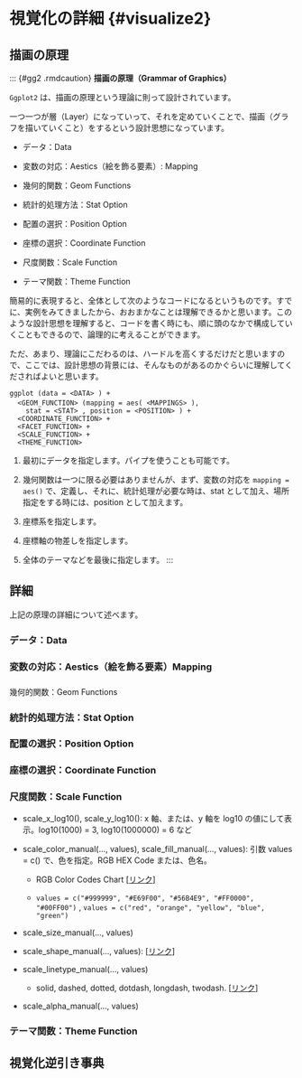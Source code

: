 # 視覚化の詳細 {#visualize2}

## 描画の原理

::: {#gg2 .rmdcaution}
**描画の原理（Grammar of Graphics）**

`Ggplot2` は、描画の原理という理論に則って設計されています。

一つ一つが層（Layer）になっていって、それを定めていくことで、描画（グラフを描いていくこと）をするという設計思想になっています。

-   データ：Data

-   変数の対応：Aestics（絵を飾る要素）: Mapping

-   幾何的関数：Geom Functions

-   統計的処理方法：Stat Option

-   配置の選択：Position Option

-   座標の選択：Coordinate Function

-   尺度関数：Scale Function

-   テーマ関数：Theme Function

簡易的に表現すると、全体として次のようなコードになるというものです。すでに、実例をみてきましたから、おおまかなことは理解できるかと思います。このような設計思想を理解すると、コードを書く時にも、順に頭のなかで構成していくこともできるので、論理的に考えることができます。

ただ、あまり、理論にこだわるのは、ハードルを高くするだけだと思いますので、ここでは、設計思想の背景には、そんなものがあるのかぐらいに理解してくださればよいと思います。

```         
ggplot (data = <DATA> ) +
  <GEOM_FUNCTION> (mapping = aes( <MAPPINGS> ),　
    stat = <STAT> , position = <POSITION> ) + 
  <COORDINATE_FUNCTION> + 
  <FACET_FUNCTION> + 
  <SCALE_FUNCTION> + 
  <THEME_FUNCTION>
```

1.  最初にデータを指定します。パイプを使うことも可能です。

2.  幾何関数は一つに限る必要はありませんが、まず、変数の対応を `mapping = aes()` で、定義し、それに、統計処理が必要な時は、stat として加え、場所指定をする時には、position として加えます。

3.  座標系を指定します。

4.  座標軸の物差しを指定します。

5.  全体のテーマなどを最後に指定します。
:::

## 詳細

上記の原理の詳細について述べます。

### データ：Data

### 変数の対応：Aestics（絵を飾る要素）Mapping

### 

幾何的関数：Geom Functions

### 統計的処理方法：Stat Option

### 配置の選択：Position Option

### 座標の選択：Coordinate Function

### 尺度関数：Scale Function

-   scale_x_log10(), scale_y_log10(): x 軸、または、y 軸を log10 の値にして表示。log10(1000) = 3, log10(1000000) = 6 など

-   scale_color_manual(\..., values), scale_fill_manual(\..., values): 引数 values = c() で、色を指定。RGB HEX Code または、色名。

    -   RGB Color Codes Chart [[リンク](https://www.rapidtables.com/web/color/RGB_Color.html)]

    -   `values = c("#999999", "#E69F00", "#56B4E9", "#FF0000", "#00FF00")` , `values = c("red", "orange", "yellow", "blue", "green")`

-   scale_size_manual(\..., values)

-   scale_shape_manual(\..., values): [[リンク](https://ggplot2.tidyverse.org/articles/ggplot2-specs.html)]

-   scale_linetype_manual(\..., values)

    -   solid, dashed, dotted, dotdash, longdash, twodash. [[リンク](https://ggplot2.tidyverse.org/articles/ggplot2-specs.html)]

-   scale_alpha_manual(\..., values)

### 

### テーマ関数：Theme Function

## 視覚化逆引き事典
